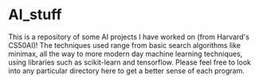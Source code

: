 # AI_stuff
This is a repository of some AI projects I have worked on (from Harvard's CS50AI)! The techniques used range from basic search algorithms like minimax, all the way to more modern day machine learning techniques, using libraries such as scikit-learn and tensorflow. Please feel free to look into any particular directory here to get a better sense of each program.

